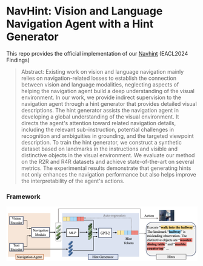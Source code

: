# NavHint: Vision and Language Navigation Agent with a Hint Generator
This repo provides the official implementation of our [Navhint](https://arxiv.org/abs/2402.02559) (EACL2024 Findings)

> Abstract: Existing work on vision and language navigation mainly relies on navigation-related losses to establish the connection between vision and language modalities, neglecting aspects of helping the navigation agent build a deep understanding of the visual environment.
In our work, we provide indirect supervision to the navigation agent through a hint generator that provides detailed visual descriptions.
The hint generator assists the navigation agent in developing a global understanding of the visual environment. It directs the agent's attention toward related navigation details, including the relevant sub-instruction, potential challenges in recognition and ambiguities in grounding, and the targeted viewpoint description. 
To train the hint generator, we construct a synthetic dataset based on landmarks in the instructions and visible and distinctive objects in the visual environment.
We evaluate our method on the R2R and R4R datasets and achieve state-of-the-art on several metrics. 
The experimental results demonstrate that generating hints not only enhances the navigation performance but also helps improve the interpretability of the agent's actions.

### Framework
![](navhint.png)
